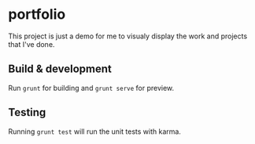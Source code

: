 # portfolio

This project is just a demo for me to visualy display the work and projects that I've done.

## Build & development

Run `grunt` for building and `grunt serve` for preview.

## Testing

Running `grunt test` will run the unit tests with karma.
